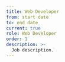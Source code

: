```yaml
---
title: Web Developer
from: start date
to: end date
current: true
role: Web Developer
order: 1
description: >-
  Job description.
---
```

